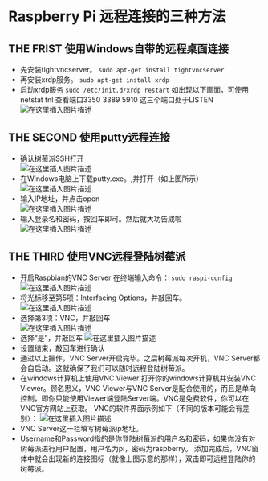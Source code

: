 # Raspberry Pi 远程连接的三种方法
## THE FRIST 使用Windows自带的远程桌面连接
   - 先安装tightvncserver。
     `sudo apt-get install tightvncserver`
   -  再安装xrdp服务。
       `sudo apt-get install xrdp`
   - 启动xrdp服务
       `sudo /etc/init.d/xrdp restart`
如出现以下画面，可使用 netstat tnl 查看端口3350 3389 5910 这三个端口处于LISTEN  
![在这里插入图片描述](https://img-blog.csdn.net/20181005195303868?watermark/2/text/aHR0cHM6Ly9ibG9nLmNzZG4ubmV0L3dlaXhpbl80MzAzMDg5Nw==/font/5a6L5L2T/fontsize/400/fill/I0JBQkFCMA==/dissolve/70)  
## THE SECOND 使用putty远程连接
- 确认树莓派SSH打开  
![在这里插入图片描述](https://img-blog.csdn.net/20181005195942505?watermark/2/text/aHR0cHM6Ly9ibG9nLmNzZG4ubmV0L3dlaXhpbl80MzAzMDg5Nw==/font/5a6L5L2T/fontsize/400/fill/I0JBQkFCMA==/dissolve/70)    
 - 在Windows电脑上下载putty.exe。,并打开（如上图所示）    
![在这里插入图片描述](https://img-blog.csdn.net/20181005200359862?watermark/2/text/aHR0cHM6Ly9ibG9nLmNzZG4ubmV0L3dlaXhpbl80MzAzMDg5Nw==/font/5a6L5L2T/fontsize/400/fill/I0JBQkFCMA==/dissolve/70)              
- 输入IP地址，并点击open    
![在这里插入图片描述](https://img-blog.csdn.net/20181005200809664?watermark/2/text/aHR0cHM6Ly9ibG9nLmNzZG4ubmV0L3dlaXhpbl80MzAzMDg5Nw==/font/5a6L5L2T/fontsize/400/fill/I0JBQkFCMA==/dissolve/70)    
 - 输入登录名和密码，按回车即可。然后就大功告成啦  
![在这里插入图片描述](https://img-blog.csdn.net/20181005201045773?watermark/2/text/aHR0cHM6Ly9ibG9nLmNzZG4ubmV0L3dlaXhpbl80MzAzMDg5Nw==/font/5a6L5L2T/fontsize/400/fill/I0JBQkFCMA==/dissolve/70)      
 ## THE THIRD 使用VNC远程登陆树莓派
 - 开启Raspbian的VNC Server
   在终端输入命令：
    `sudo raspi-config`
![在这里插入图片描述](https://img-blog.csdn.net/20181005202258915?watermark/2/text/aHR0cHM6Ly9ibG9nLmNzZG4ubmV0L3dlaXhpbl80MzAzMDg5Nw==/font/5a6L5L2T/fontsize/400/fill/I0JBQkFCMA==/dissolve/70)  
- 将光标移至第5项：Interfacing Options，并敲回车。  
![在这里插入图片描述](https://img-blog.csdn.net/20181005202529543?watermark/2/text/aHR0cHM6Ly9ibG9nLmNzZG4ubmV0L3dlaXhpbl80MzAzMDg5Nw==/font/5a6L5L2T/fontsize/400/fill/I0JBQkFCMA==/dissolve/70)  
- 选择第3项：VNC，并敲回车  
![在这里插入图片描述](https://img-blog.csdn.net/20181005202818746?watermark/2/text/aHR0cHM6Ly9ibG9nLmNzZG4ubmV0L3dlaXhpbl80MzAzMDg5Nw==/font/5a6L5L2T/fontsize/400/fill/I0JBQkFCMA==/dissolve/70)    
- 选择“是”，并敲回车
![在这里插入图片描述](https://img-blog.csdn.net/20181005203007315?watermark/2/text/aHR0cHM6Ly9ibG9nLmNzZG4ubmV0L3dlaXhpbl80MzAzMDg5Nw==/font/5a6L5L2T/fontsize/400/fill/I0JBQkFCMA==/dissolve/70)  
- 设置结束，敲回车进行确认
- 通过以上操作，VNC Server开启完毕。之后树莓派每次开机，VNC Server都会自启动。这就确保了我们可以随时远程登陆树莓派。
 - 在windows计算机上使用VNC Viewer
打开你的windows计算机并安装VNC Viewer。顾名思义，VNC Viewer与VNC Server是配合使用的，而且是单向控制，即你只能使用Viewer端登陆Server端。VNC是免费软件，你可以在VNC官方网站上获取。 
VNC的软件界面示例如下（不同的版本可能会有差别）： 
![在这里插入图片描述](https://img-blog.csdn.net/20181005203409216?watermark/2/text/aHR0cHM6Ly9ibG9nLmNzZG4ubmV0L3dlaXhpbl80MzAzMDg5Nw==/font/5a6L5L2T/fontsize/400/fill/I0JBQkFCMA==/dissolve/70)  
- VNC Server这一栏填写树莓派ip地址。 
- Username和Password指的是你登陆树莓派的用户名和密码，如果你没有对树莓派进行用户配置，用户名为pi，密码为raspberry。 
添加完成后，VNC窗体中就会出现新的连接图标（就像上图示意的那样），双击即可远程登陆你的树莓派。






